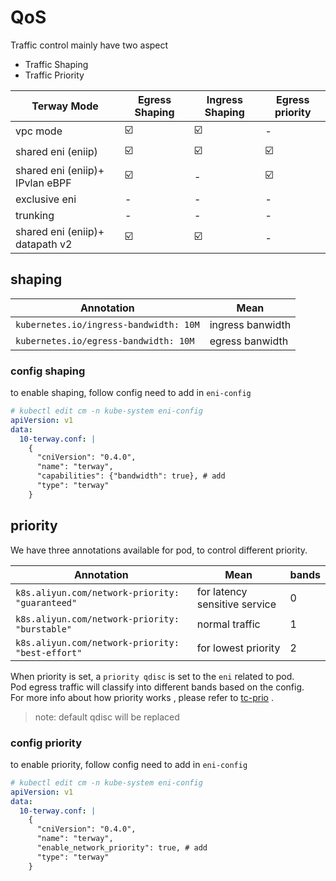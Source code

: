 # QoS

Traffic control mainly have two aspect

- Traffic Shaping
- Traffic Priority

| Terway Mode                     | Egress Shaping | Ingress Shaping | Egress priority |
|---------------------------------|----------------|-----------------|-----------------|
| vpc mode                        | ☑️             | ☑️              | -               |
| shared eni (eniip)              | ☑️             | ☑️              | ☑️              |
| shared eni (eniip)+ IPvlan eBPF | ☑️             | -               | ☑️              |
| exclusive eni                   | -              | -               | -               |
| trunking                        | -              | -               | -               |
| shared eni (eniip)+ datapath v2 | ☑️             | ☑️              | -               |

## shaping

| Annotation                             | Mean             |
|----------------------------------------|------------------|
| `kubernetes.io/ingress-bandwidth: 10M` | ingress banwidth |
| `kubernetes.io/egress-bandwidth: 10M`  | egress banwidth  |

### config shaping

to enable shaping, follow config need to add in `eni-config`

```yaml
# kubectl edit cm -n kube-system eni-config
apiVersion: v1
data:
  10-terway.conf: |
    {
      "cniVersion": "0.4.0",
      "name": "terway",
      "capabilities": {"bandwidth": true}, # add 
      "type": "terway"
    }
```

## priority

We have three annotations available for pod, to control different priority.

| Annotation                                       | Mean                          | bands |
|--------------------------------------------------|-------------------------------|-------|
| `k8s.aliyun.com/network-priority: "guaranteed"`  | for latency sensitive service | 0     |
| `k8s.aliyun.com/network-priority: "burstable"`   | normal traffic                | 1     |
| `k8s.aliyun.com/network-priority: "best-effort"` | for lowest priority           | 2     |

When priority is set, a `priority qdisc` is set to the `eni` related to pod.  
Pod egress traffic will classify into different bands based on the config.  
For more info about how priority works , please refer to [tc-prio](https://man7.org/linux/man-pages/man8/tc-prio.8.html)
.

> note: default qdisc will be replaced

### config priority

to enable priority, follow config need to add in `eni-config`

```yaml
# kubectl edit cm -n kube-system eni-config
apiVersion: v1
data:
  10-terway.conf: |
    {
      "cniVersion": "0.4.0",
      "name": "terway",
      "enable_network_priority": true, # add
      "type": "terway"
    }
```
